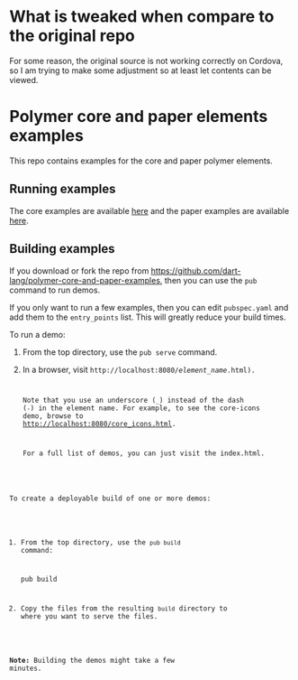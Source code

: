 What is tweaked when compare to the original repo
========================================

For some reason, the original source is not working correctly on Cordova,
so I am trying to make some adjustment so at least let contents can be viewed.


Polymer core and paper elements examples
========================================

This repo contains examples for the core and paper polymer elements.

## Running examples

The core examples are available  [here](http://dart-lang.github.io/polymer-core-and-paper-examples/build/web/core_demos.html) and the paper examples are available [here](http://dart-lang.github.io/polymer-core-and-paper-examples/build/web/paper_demos.html).

## Building examples

If you download or fork the repo from
https://github.com/dart-lang/polymer-core-and-paper-examples,
then you can use the `pub` command to run demos.

If you only want to run a few examples, then you can edit `pubspec.yaml` and add
them to the `entry_points` list. This will greatly reduce your build times.

To run a demo:

1. From the top directory, use the `pub serve` command.

2. In a browser, visit <code>http://localhost:8080/<em>element_name</em>.html).

   Note that you use an underscore (`_`) instead of the dash (`-`)
   in the element name.
   For example, to see the core-icons demo, browse to
   <a href="http://localhost:8080/core_icons.html">http://localhost:8080/core_icons.html</a>.

   For a full list of demos, you can just visit the index.html.


To create a deployable build of one or more demos:

1. From the top directory, use the `pub build` command:

    pub build

2. Copy the files from the resulting `build` directory to
   where you want to serve the files.

**Note:** Building the demos might take a few minutes.
 
